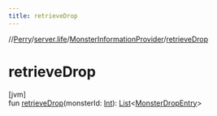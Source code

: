 ```yaml
---
title: retrieveDrop
---
```

//[Perry](../../../index.html)/[server.life](../index.html)/[MonsterInformationProvider](index.html)/[retrieveDrop](retrieve-drop.html)



# retrieveDrop



[jvm]\
fun [retrieveDrop](retrieve-drop.html)(monsterId: [Int](https://kotlinlang.org/api/latest/jvm/stdlib/kotlin/-int/index.html)): [List](https://kotlinlang.org/api/latest/jvm/stdlib/kotlin.collections/-list/index.html)&lt;[MonsterDropEntry](../-monster-drop-entry/index.html)&gt;




